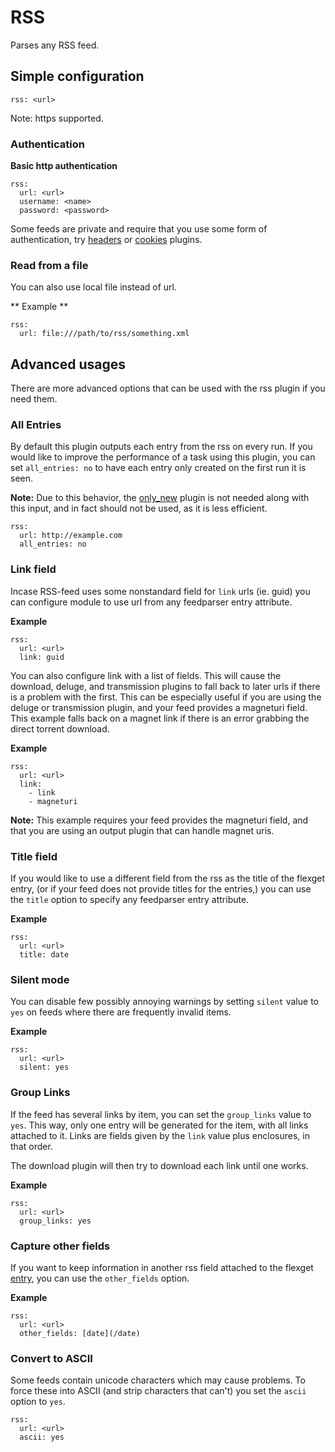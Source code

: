 # RSS

Parses any RSS feed.

## Simple configuration

```
rss: <url>
```

Note: https supported.

### Authentication

**Basic http authentication**

```
rss:
  url: <url>
  username: <name>
  password: <password>
```

Some feeds are private and require that you use some form of authentication, try [headers](/Plugins/headers) or  [cookies](/Plugins/cookies) plugins.

### Read from a file

You can also use local file instead of url.

** Example **

```
rss:
  url: file:///path/to/rss/something.xml
```

## Advanced usages

There are more advanced options that can be used with the rss plugin if you need them.

### All Entries

By default this plugin outputs each entry from the rss on every run. If you would like to improve the performance of a task using this plugin, you can set `all_entries: no` to have each entry only created on the first run it is seen.

**Note:** Due to this behavior, the [only_new](/Plugins/only_new) plugin is not needed along with this input, and in fact should not be used, as it is less efficient.
```
rss:
  url: http://example.com
  all_entries: no
```

### Link field

Incase RSS-feed uses some nonstandard field for `link` urls (ie. guid) you can
configure module to use url from any feedparser entry attribute.

**Example**

```
rss:
  url: <url>
  link: guid
```

You can also configure link with a list of fields. This will cause the download, deluge, and transmission plugins to fall back to later urls if there is a problem with the first. This can be especially useful if you are using the deluge or transmission plugin, and your feed provides a magneturi field. This example falls back on a magnet link if there is an error grabbing the direct torrent download. 

**Example**

```
rss:
  url: <url>
  link:
    - link
    - magneturi
```
**Note:** This example requires your feed provides the magneturi field, and that you are using an output plugin that can handle magnet uris.

### Title field

If you would like to use a different field from the rss as the title of the flexget entry, (or if your feed does not provide titles for the entries,) you can use the `title` option to specify any feedparser entry attribute.

**Example**
```
rss:
  url: <url>
  title: date
```

### Silent mode

You can disable few possibly annoying warnings by setting `silent` value to `yes` on feeds where there are
frequently invalid items.

**Example**

```
rss:
  url: <url>
  silent: yes
```

### Group Links

If the feed has several links by item, you can set the `group_links` value to `yes`. This way, only one entry will be generated for the item, with all links attached to it.
Links are fields given by the `link` value plus enclosures, in that order.

The download plugin will then try to download each link until one works.

**Example**

```
rss:
  url: <url>
  group_links: yes
```

### Capture other fields

If you want to keep information in another rss field attached to the flexget [entry](/Entry), you can use the `other_fields` option.

**Example**
```
rss:
  url: <url>
  other_fields: [date](/date)
```

### Convert to ASCII

Some feeds contain unicode characters which may cause problems. To force these into ASCII (and strip characters that can't) you set the `ascii` option to `yes`.

```
rss:
  url: <url>
  ascii: yes
```
